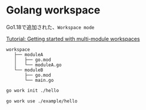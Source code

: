 # Golang workspace

Go1.18で追加された、`Workspace mode`

[Tutorial: Getting started with multi-module workspaces](https://go.dev/doc/tutorial/workspaces)

```
workspace
   ├── moduleA
   │   ├── go.mod
   │   └── moduleA.go
   └── moduleB
       ├── go.mod
       └── main.go
```

```sh
go work init ./hello

go work use ./example/hello
```
